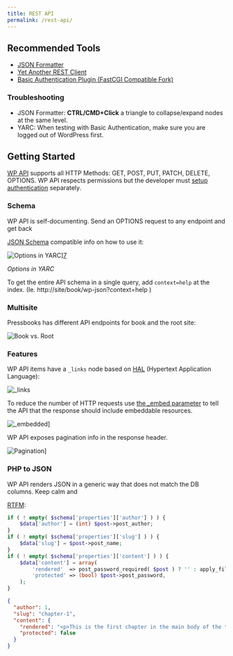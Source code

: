 ```yaml
---
title: REST API
permalink: /rest-api/
---
```

## Recommended Tools

* [JSON Formatter][1]  
* [Yet Another REST Client][2]  
* [Basic Authentication Plugin (FastCGI Compatible Fork)][3]

### Troubleshooting

* JSON Formatter: **CTRL/CMD+Click** a triangle to collapse/expand nodes at the same level.  
* YARC: When testing with Basic Authentication, make sure you are logged out of WordPress first.

## Getting Started

[WP API][4] supports all HTTP Methods: GET, POST, PUT, PATCH, DELETE, OPTIONS. WP API respects permissions but the developer must [setup authentication][5] separately.

### Schema

WP API is self-documenting. Send an OPTIONS request to any endpoint and get back

[JSON Schema][6] compatible info on how to use it:

![Options in YARC](/images/options.png)][7]

_Options in YARC_

To get the entire API schema in a single query, add `context=help` at the index. (Ie. http://site/book/wp-json?context=help )

### Multisite

Pressbooks has different API endpoints for book and the root site:

![Book vs. Root](/images/namespaces.png)
### Features

WP API items have a `_links` node based on [HAL][8] (Hypertext Application Language):

![_links](/images/links.png)

To reduce the number of HTTP requests use [the \_embed parameter][9] to tell the API that the response should include embeddable resources. 

![_embedded](/images/embeded.png)]

WP API exposes pagination info in the response header.

![Pagination](/images/pagination.png)]

### PHP to JSON

WP API renders JSON in a generic way that does not match the DB columns. Keep calm and

[RTFM][10]:

```php
if ( ! empty( $schema['properties']['author'] ) ) {
    $data['author'] = (int) $post->post_author;
}
if ( ! empty( $schema['properties']['slug'] ) ) {
    $data['slug'] = $post->post_name;
}
if ( ! empty( $schema['properties']['content'] ) ) {
    $data['content'] = array(
        'rendered'  => post_password_required( $post ) ? '' : apply_filters( 'the_content', $post->post_content ),
        'protected' => (bool) $post->post_password,
    );
}
```

```json
{
  "author": 1,
  "slug": "chapter-1",
  "content": {
    "rendered": "<p>This is the first chapter in the main body of the text. You can change the text, rename the chapter, add new chapters, and add new parts.</p>",
    "protected": false
  }
}
```

 [1]: https://github.com/callumlocke/json-formatter  
 [2]: https://github.com/paulhitz/yet-another-rest-client  
 [3]: https://github.com/eventespresso/Basic-Auth  
 [4]: https://developer.wordpress.org/rest-api/  
 [5]: https://developer.wordpress.org/rest-api/using-the-rest-api/authentication/#authentication-plugins  
 [6]: http://json-schema.org/  
 [7]: https://pressbooks.org/app/uploads/sites/2/2017/07/options.png  
 [8]: http://stateless.co/hal_specification.html  
 [9]: https://developer.wordpress.org/rest-api/using-the-rest-api/global-parameters/#_embed
 [10]: https://developer.wordpress.org/rest-api/reference/posts/

